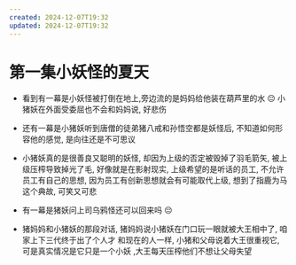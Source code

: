 ```yaml
---
created: 2024-12-07T19:32
updated: 2024-12-07T19:32
---
```

# 第一集小妖怪的夏天
- 看到有一幕是小妖怪被打倒在地上,旁边流的是妈妈给他装在葫芦里的水 😔
小猪妖在外面受委屈也不会和妈妈说, 好悲伤

- 还有一幕是小猪妖听到唐僧的徒弟猪八戒和孙悟空都是妖怪后, 不知道如何形容他的感觉, 是向往还是不可思议

- 小猪妖真的是很善良又聪明的妖怪, 却因为上级的否定被毁掉了羽毛箭矢, 被上级压榨导致掉光了毛, 好像就是在影射现实, 上级希望的是听话的员工, 不允许员工有自己的思想, 因为员工有创新思想就会有可能取代上级, 想到了指鹿为马这个典故, 可笑又可悲

- 有一幕是猪妖问上司乌鸦怪还可以回来吗 😔 

- 猪妈妈和小猪妖的那段对话, 猪妈妈说小猪妖在门口玩一眼就被大王相中了, 咱家上下三代终于出了个人才
  和现在的人一样, 小猪和父母说着大王很重视它, 可是真实情况是它只是一个小妖 ,大王每天压榨他们不想让父母失望